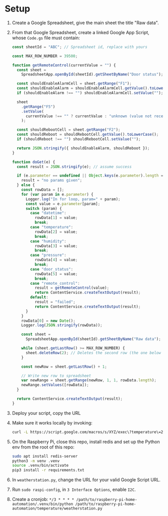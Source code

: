 # Setup

1. Create a Google Spreadsheet, give the main sheet the title "Raw data".
1. From that Google Spreadsheet, create a linked Google App Script, whose `Code.gs` file must contain:

   ```javascript
   const sheetId = "ABC"; // Spreadsheet id, replace with yours

   const MAX_ROW_NUMBER = 39500;

   function getRemoteControl(currentValue = "") {
     const sheet =
       SpreadsheetApp.openById(sheetId).getSheetByName("Door status");

     const shouldEnableAlarmCell = sheet.getRange("F1");
     const shouldEnableAlarm = shouldEnableAlarmCell.getValue().toLowerCase();
     if (shouldEnableAlarm !== "") shouldEnableAlarmCell.setValue("");

     sheet
       .getRange("F5")
       .setValue(
         currentValue !== "" ? currentValue : "unknown (value not received)"
       );

     const shouldRebootCell = sheet.getRange("F2");
     const shouldReboot = shouldRebootCell.getValue().toLowerCase();
     if (shouldReboot !== "") shouldRebootCell.setValue("");

     return JSON.stringify({ shouldEnableAlarm, shouldReboot });
   }

   function doGet(e) {
     const result = JSON.stringify(e); // assume success

     if (e.parameter == undefined || Object.keys(e.parameter).length === 0) {
       result = "no params given";
     } else {
       const rowData = [];
       for (var param in e.parameter) {
         Logger.log("In for loop, param=" + param);
         const value = e.parameter[param];
         switch (param) {
           case "datetime":
             rowData[1] = value;
             break;
           case "temperature":
             rowData[2] = value;
             break;
           case "humidity":
             rowData[3] = value;
             break;
           case "pressure":
             rowData[4] = value;
             break;
           case "door_status":
             rowData[5] = value;
             break;
           case "remote_control":
             result = getRemoteControl(value);
             return ContentService.createTextOutput(result);
           default:
             result = "failed";
             return ContentService.createTextOutput(result);
         }
       }
       rowData[0] = new Date();
       Logger.log(JSON.stringify(rowData));

       const sheet =
         SpreadsheetApp.openById(sheetId).getSheetByName("Raw data");

       while (sheet.getLastRow() >= MAX_ROW_NUMBER) {
         sheet.deleteRow(2); // Deletes the second row (the one below the headers)
       }

       const newRow = sheet.getLastRow() + 1;

       // Write new row to spreadsheet
       var newRange = sheet.getRange(newRow, 1, 1, rowData.length);
       newRange.setValues([rowData]);
     }

     return ContentService.createTextOutput(result);
   }
   ```

1. Deploy your script, copy the URL
1. Make sure it works locally by invoking:

   ```bash
   curl -L https://script.google.com/macros/s/XYZ/exec\?temperature\=20\&humidity\=50
   ```

1. On the Raspberry Pi, close this repo, install redis and set up the Python env from the root of this repo:

   ```bash
   sudo apt install redis-server
   python3 -m venv .venv
   source .venv/bin/activate
   pip3 install -r requirements.txt

   ```

1. In `weatherstation.py`, change the URL for your valid Google Script URL.
1. Run `sudo raspi-config`, in `3 Interface Options`, enable `I2C`.
1. Create a cronjob: `*/3 * * * * /path/to/raspberry-pi-home-automation/.venv/bin/python /path/to/raspberry-pi-home-automation/temperature/weatherstation.py`
